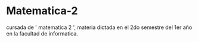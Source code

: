 # Matematica-2
cursada de ' matematica 2 ', materia dictada en el 2do semestre del 1er año en la facultad de informatica.
